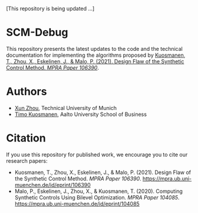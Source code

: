 [This repository is being updated ...]

# SCM-Debug
This repository presents the latest updates to the code and the technical documentation for implementing the algorithms proposed by [Kuosmanen, T., Zhou, X., Eskelinen, J., & Malo, P. (2021). Design Flaw of the Synthetic Control Method. *MPRA Paper 106390*](https://mpra.ub.uni-muenchen.de/106390/).  

# Authors
* [Xun Zhou](https://www.researchgate.net/profile/Xun-Zhou-17), Technical University of Munich 
* [Timo Kuosmanen](https://www.researchgate.net/profile/Timo-Kuosmanen), Aalto University School of Business

# Citation
If you use this repository for published work, we encourage you to cite our research papers:
* Kuosmanen, T., Zhou, X., Eskelinen, J., & Malo, P. (2021). Design Flaw of the Synthetic Control Method. *MPRA Paper 106390*. https://mpra.ub.uni-muenchen.de/id/eprint/106390
* Malo, P., Eskelinen, J., Zhou, X., & Kuosmanen, T. (2020). Computing Synthetic Controls Using Bilevel Optimization. *MPRA Paper 104085*. https://mpra.ub.uni-muenchen.de/id/eprint/104085
